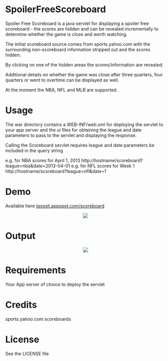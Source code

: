 SpoilerFreeScoreboard
=====================

Spoiler Free Scoreboard is a java servlet for displaying a spoiler free scoreboard - the scores are hidden and can be revealed incrementally to determine whether the game is close and worth watching.

The initial scoreboard source comes from sports.yahoo.com with the surrounding non-scoreboard information stripped out and the scores hidden.

By clicking on one of the hidden areas the scores/information are revealed.

Additional details on whether the game was close after three quarters, four quarters or went to overtime can be displayed as well.

At the moment the NBA, NFL and MLB are supported.


Usage
=====

The war directory contains a WEB-INF/web.xml for deploying the servlet to your app server and the ui files for obtaining the league and date parameters to pass to the servlet and displaying the response.

Calling the Scoreboard servlet requires league and date parameters be included in the query string

e.g. for NBA scores for April 1, 2013
http://hostname/scoreboard?league=nba&date=2013-04-01
e.g. for NFL scores for Week 1
http://hostname/scoreboard?league=nfl&date=1


Demo
====
Available here <a target="_blank" href="http://jgossit.appspot.com/scoreboard">jgossit.appspot.com/scoreboard</a>
<p align="center" >
  <img src="https://raw.github.com/jgossit/SpoilerFreeScoreboard/master/example/web form.png">
</p>

Output
======

<p align="center" >
  <img src="https://raw.github.com/jgossit/SpoilerFreeScoreboard/master/example/nba_2013-04-01.png"/>
</p>


Requirements
============

Your App server of choice to deploy the servlet


Credits
=======

sports.yahoo.com scoreboards


License
=======
See the LICENSE file
